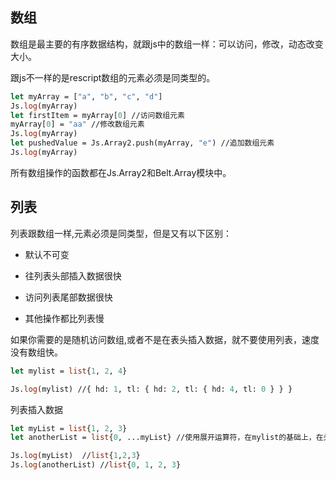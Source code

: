 ## 数组

数组是最主要的有序数据结构，就跟js中的数组一样：可以访问，修改，动态改变大小。

跟js不一样的是rescript数组的元素必须是同类型的。

```ocaml
let myArray = ["a", "b", "c", "d"]
Js.log(myArray)
let firstItem = myArray[0] //访问数组元素
myArray[0] = "aa" //修改数组元素
Js.log(myArray)
let pushedValue = Js.Array2.push(myArray, "e") //追加数组元素
Js.log(myArray)
```

所有数组操作的函数都在Js.Array2和Belt.Array模块中。

## 列表

列表跟数组一样,元素必须是同类型，但是又有以下区别：

- 默认不可变

- 往列表头部插入数据很快

- 访问列表尾部数据很快

- 其他操作都比列表慢

如果你需要的是随机访问数组,或者不是在表头插入数据，就不要使用列表，速度没有数组快。

```ocaml
let mylist = list{1, 2, 4}

Js.log(mylist) //{ hd: 1, tl: { hd: 2, tl: { hd: 4, tl: 0 } } }

```

列表插入数据

```ocaml
let myList = list{1, 2, 3}
let anotherList = list{0, ...myList} //使用展开运算符，在mylist的基础上，在头部插入数据

Js.log(myList)	//list{1,2,3}
Js.log(anotherList) //list{0, 1, 2, 3}

```





